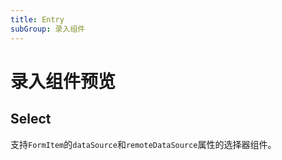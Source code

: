 ```yaml
---
title: Entry
subGroup: 录入组件
---
```


# 录入组件预览

## Select

支持`FormItem`的`dataSource`和`remoteDataSource`属性的选择器组件。

<Demo src="./Select/demos/select.tsx" />
